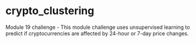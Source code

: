 # crypto_clustering
Module 19 challenge - This module challenge uses unsupervised learning to predict if cryptocurrencies are affected by 24-hour or 7-day price changes.
